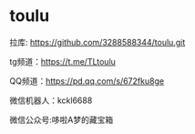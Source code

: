 # toulu
拉库:
https://github.com/3288588344/toulu.git

tg频道：https://t.me/TLtoulu

QQ频道：https://pd.qq.com/s/672fku8ge

微信机器人：kckl6688

微信公众号:哆啦A梦的藏宝箱

